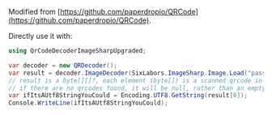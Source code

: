 Modified from [https://github.com/paperdropio/QRCode](https://github.com/paperdropio/QRCode).

Directly use it with:

```csharp
using QrCodeDecoderImageSharpUpgraded;

var decoder = new QRDecoder();
var result = decoder.ImageDecoder(SixLabors.ImageSharp.Image.Load("pass.png"));
// result is a byte[][]?, each element (byte[]) is a scanned qrcode in the image
// if there are no qrcodes found, it will be null, rather than an empty array
var ifItsAUtf8StringYouCould = Encoding.UTF8.GetString(result[0]);
Console.WriteLine(ifItsAUtf8StringYouCould);
```